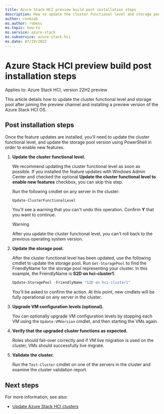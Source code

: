 ```yaml
---
title: Azure Stack HCI preview build post installation steps
description: How to update the cluster functional level and storage pool version to enable new features.
author: ronmiab
ms.author: robess
ms.topic: how-to
ms.service: azure-stack
ms.subservice: azure-stack-hci
ms.date: 07/29/2022
---
```


# Azure Stack HCI preview build post installation steps

Applies to: Azure Stack HCI, version 22H2 preview

This article details how to update the cluster functional level and storage pool after joining the preview channel and installing a preview version of the Azure Stack HCI OS.
## Post installation steps

Once the feature updates are installed, you'll need to update the cluster functional level, and update the storage pool version using PowerShell in order to enable new features.

1. **Update the cluster functional level.**

   We recommend updating the cluster functional level as soon as possible. If you installed the feature updates with Windows Admin Center and checked the optional **Update the cluster functional level to enable new features** checkbox, you can skip this step.
   
   Run the following cmdlet on any server in the cluster:
   
   ```PowerShell
   Update-ClusterFunctionalLevel
   ```
   
   You'll see a warning that you can't undo this operation. Confirm **Y** that you want to continue.
   
   > [!WARNING]
   > After you update the cluster functional level, you can't roll back to the previous operating system version.

2. **Update the storage pool.**
   
   After the cluster functional level has been updated, use the following cmdlet to update the storage pool. Run `Get-StoragePool` to find the FriendlyName for the storage pool representing your cluster. In this example, the FriendlyName is **S2D on hci-cluster1**:
   
   ```PowerShell
   Update-StoragePool -FriendlyName "S2D on hci-cluster1"
   ```
   
   You'll be asked to confirm the action. At this point, new cmdlets will be fully operational on any server in the cluster.

3. **Upgrade VM configuration levels (optional).**
   
   You can optionally upgrade VM configuration levels by stopping each VM using the `Update-VMVersion` cmdlet, and then starting the VMs again.

4. **Verify that the upgraded cluster functions as expected.**
   
   Roles should fail-over correctly and if VM live migration is used on the cluster, VMs should successfully live migrate.

5. **Validate the cluster.**
   
   Run the `Test-Cluster` cmdlet on one of the servers in the cluster and examine the cluster validation report.

## Next steps

For more information, see also:

- [Update Azure Stack HCI clusters](update-cluster.md)
